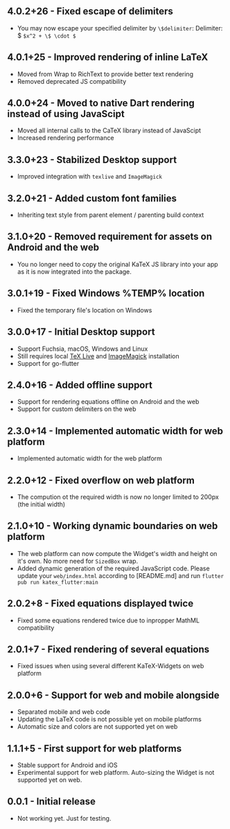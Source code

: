 ## 4.0.2+26 - Fixed escape of delimiters

 * You may now escape your specified delimiter by `\$delimiter`: Delimiter: $ `$x^2 + \$ \cdot $`

## 4.0.1+25 - Improved rendering of inline LaTeX

 * Moved from Wrap to RichText to provide better text rendering
 * Removed deprecated JS compatibility

## 4.0.0+24 - Moved to native Dart rendering instead of using JavaScipt

 * Moved all internal calls to the CaTeX library instead of JavaScipt
 * Increased rendering performance

## 3.3.0+23 - Stabilized Desktop support

 * Improved integration with `texlive` and `ImageMagick`

## 3.2.0+21 - Added custom font families

 * Inheriting text style from parent element / parenting build context

## 3.1.0+20 - Removed requirement for assets on Android and the web

 * You no longer need to copy the original KaTeX JS library into your app as it is now integrated into the package.

## 3.0.1+19 - Fixed Windows %TEMP% location

 * Fixed the temporary file's location on Windows

## 3.0.0+17 - Initial Desktop support

 * Support Fuchsia, macOS, Windows and Linux
 * Still requires local [TeX Live](https://www.tug.org/texlive/) and [ImageMagick](https://imagemagick.org/index.php) installation
 * Support for go-flutter

## 2.4.0+16 - Added offline support

 * Support for rendering equations offline on Android and the web
 * Support for custom delimiters on the web

## 2.3.0+14 - Implemented automatic width for web platform

 * Implemented automatic width for the web platform

## 2.2.0+12 - Fixed overflow on web platform

 * The compution ot the required width is now no longer limited to 200px (the initial width)

## 2.1.0+10 - Working dynamic boundaries on web platform

 * The web platform can now compute the Widget's width and height on it's own. No more need for `SizedBox` wrap.
 * Added dynamic generation of the required JavaScript code. Please update your `web/index.html` according to [README.md] and run `flutter pub run katex_flutter:main`

## 2.0.2+8 - Fixed equations displayed twice

 * Fixed some equations rendered twice due to inpropper MathML compatibility

## 2.0.1+7 - Fixed rendering of several equations

 * Fixed issues when using several different KaTeX-Widgets on web platform

## 2.0.0+6 - Support for web and mobile alongside

 * Separated mobile and web code
 * Updating the LaTeX code is not possible yet on mobile platforms
 * Automatic size and colors are not supported yet on web

## 1.1.1+5 - First support for web platforms

* Stable support for Android and iOS
* Experimental support for web platform. Auto-sizing the Widget is not supported yet on web.

## 0.0.1 - Initial release

* Not working yet. Just for testing.
